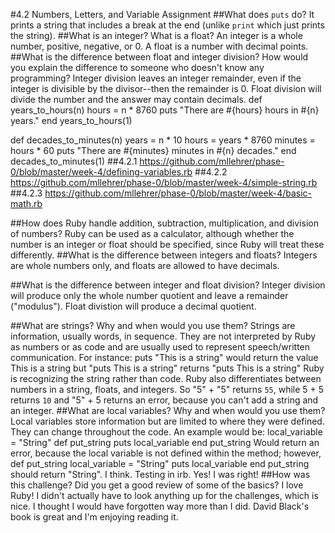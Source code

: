 #4.2 Numbers, Letters, and Variable Assignment
##What does `puts` do?
It prints a string that includes a break at the end (unlike `print` which just prints the string).
##What is an integer? What is a float?
An integer is a whole number, positive, negative, or 0. A float is a number with decimal points.
##What is the difference between float and integer division? How would you explain the difference to someone who doesn't know any programming?
Integer division leaves an integer remainder, even if the integer is divisible by the divisor--then the remainder is 0. Float division will divide the number and the answer may contain decimals.
  def years_to_hours(n)
  hours = n * 8760
  puts "There are #{hours} hours in #{n} years."
  end
  years_to_hours(1)

  def decades_to_minutes(n)
  years = n * 10
  hours = years * 8760
  minutes = hours * 60
  puts "There are #{minutes} minutes in #{n} decades."
  end
  decades_to_minutes(1)
##4.2.1
https://github.com/mllehrer/phase-0/blob/master/week-4/defining-variables.rb
##4.2.2
https://github.com/mllehrer/phase-0/blob/master/week-4/simple-string.rb
##4.2.3
https://github.com/mllehrer/phase-0/blob/master/week-4/basic-math.rb

##How does Ruby handle addition, subtraction, multiplication, and division of numbers?
Ruby can be used as a calculator, although whether the number is an integer or float should be specified, since Ruby will treat these differently.
##What is the difference between integers and floats?
Integers are whole numbers only, and floats are allowed to have decimals.

##What is the difference between integer and float division?
Integer division will produce only the whole number quotient and leave a remainder ("modulus"). Float divistion will produce a decimal quotient.

##What are strings? Why and when would you use them?
Strings are information, usually words, in sequence. They are not interpreted by Ruby as numbers or as code and are usually used to represent speech/written communication. For instance:
  puts "This is a string"
would return the value
  This is a string
but
  "puts This is a string"
returns
  "puts This is a string"
Ruby is recognizing the string rather than code. Ruby also differentiates between numbers in a string, floats, and integers. So
  "5" + "5"
returns `55`,
while
  5 + 5
returns `10`
and
 "5" + 5
returns an error, because you can't add a string and an integer.
##What are local variables? Why and when would you use them?
Local variables store information but are limited to where they were defined.
They can change throughout the code. An example would be:
  local_variable = "String"
  def put_string
    puts local_variable
  end
  put_string
Would return an error, because the local variable is not defined within the method; however,
  def put_string
    local_variable = "String"
    puts local_variable
  end
  put_string
should return "String". I think. Testing in irb.
Yes! I was right!
##How was this challenge? Did you get a good review of some of the basics?
I love Ruby! I didn't actually have to look anything up for the challenges, which is nice. I thought I would have forgotten way more than I did. David Black's book is great and I'm enjoying reading it.